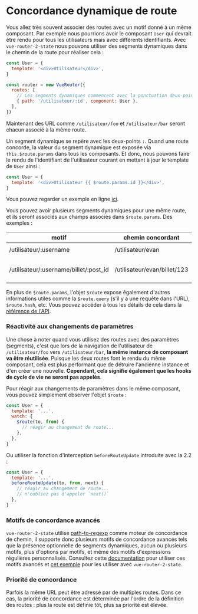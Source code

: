 # Concordance dynamique de route

Vous allez très souvent associer des routes avec un motif donné à un même composant. Par exemple nous pourrions avoir le composant `User` qui devrait être rendu pour tous les utilisateurs mais avec différents identifiants. Avec `vue-router-2-state` nous pouvons utiliser des segments dynamiques dans le chemin de la route pour réaliser cela :

```js
const User = {
  template: '<div>Utilisateur</div>',
}

const router = new VueRouter({
  routes: [
    // Les segments dynamiques commencent avec la ponctuation deux-points
    { path: '/utilisateur/:id', component: User },
  ],
})
```

Maintenant des URL comme `/utilisateur/foo` et `/utilisateur/bar` seront chacun associé à la même route.

Un segment dynamique se repère avec les deux-points `:`. Quand une route concorde, la valeur du segment dynamique est exposée via `this.$route.params` dans tous les composants. Et donc, nous pouvons faire le rendu de l'identifiant de l'utilisateur courant en mettant à jour le template de `User` ainsi :

```js
const User = {
  template: '<div>Utilisateur {{ $route.params.id }}</div>',
}
```

Vous pouvez regarder un exemple en ligne [ici](https://jsfiddle.net/yyx990803/4xfa2f19/).

Vous pouvez avoir plusieurs segments dynamiques pour une même route, et ils seront associés aux champs associés dans `$route.params`. Des exemples :

| motif                                  | chemin concordant            | $route.params                          |
| -------------------------------------- | ---------------------------- | -------------------------------------- |
| /utilisateur/:username                 | /utilisateur/evan            | `{ username: 'evan' }`                 |
| /utilisateur/:username/billet/:post_id | /utilisateur/evan/billet/123 | `{ username: 'evan', post_id: '123' }` |

En plus de `$route.params`, l'objet `$route` expose également d'autres informations utiles comme la `$route.query` (s'il y a une requête dans l'URL), `$route.hash`, etc. Vous pouvez accéder à tous les détails de cela dans la [référence de l'API](../api/route-object.md).

### Réactivité aux changements de paramètres

Une chose à noter quand vous utilisez des routes avec des paramètres (segments), c'est que lors de la navigation de l'utilisateur de `/utilisateur/foo` vers `/utilisateur/bar`, **la même instance de composant va être réutilisée**. Puisque les deux routes font le rendu du même composant, cela est plus performant que de détruire l'ancienne instance et d'en créer une nouvelle. **Cependant, cela signifie également que les hooks de cycle de vie ne seront pas appelés**.

Pour réagir aux changements de paramètres dans le même composant, vous pouvez simplement observer l'objet `$route` :

```js
const User = {
  template: '...',
  watch: {
    $route(to, from) {
      // réagir au changement de route...
    },
  },
}
```

Ou utiliser la fonction d'interception `beforeRouteUpdate` introduite avec la 2.2 :

```js
const User = {
  template: '...',
  beforeRouteUpdate(to, from, next) {
    // réagir au changement de route...
    // n'oubliez pas d'appeler `next()`
  },
}
```

### Motifs de concordance avancés

`vue-router-2-state` utilise [path-to-regexp](https://github.com/pillarjs/path-to-regexp) comme moteur de concordance de chemin, il supporte donc plusieurs motifs de concordance avancés tels que la présence optionnelle de segments dynamiques, aucun ou plusieurs motifs, plus d'options par motifs, et même des motifs d'expressions régulières personnalisés. Consultez cette [documentation](https://github.com/pillarjs/path-to-regexp#parameters) pour utiliser ces motifs avancés et [cet exemple](https://github.com/zachhaber/vue-router-state/blob/dev/examples/route-matching/app.js) pour les utiliser avec `vue-router-2-state`.

### Priorité de concordance

Parfois la même URL peut être adressé par de multiples routes. Dans ce cas, la priorité de concordance est déterminée par l'ordre de la définition des routes : plus la route est définie tôt, plus sa priorité est élevée.
